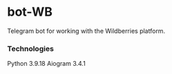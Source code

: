 # bot-WB
Telegram bot for working with the Wildberries platform.

### Technologies
Python   3.9.18
Aiogram  3.4.1
